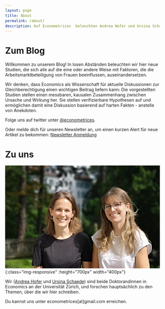 ```yaml
---
layout: page
title: About
permalink: /about/
description: Auf Econometrices  beleuchten Andrea Hofer und Ursina Schaede neue Studien, die sich alle auf die eine oder andere Weise mit Faktoren, die die Arbeitsmarktbeteiligung von Frauen beeinflussen, auseinandersetzen.
---
```


# Zum Blog

Willkommen zu unserem Blog! In losen Abständen beleuchten wir hier neue Studien, die sich alle auf die eine oder andere Weise mit Faktoren, die die Arbeitsmarktbeteiligung von Frauen beeinflussen, auseinandersetzen.

Wir denken, dass Economics als Wissenschaft für aktuelle Diskussionen zur Gleichberechtigung einen wichtigen Beitrag liefern kann: Die vorgestellten Studien stellen einen messbaren, kausalen Zusammenhang zwischen Ursache und Wirkung her. Sie stellen verifizierbare Hypothesen auf und ermöglichen damit eine Diskussion basierend auf harten Fakten - anstelle von Anekdoten.

Folge uns auf twitter unter [@econometrices](https://twitter.com/econometrices).

Oder melde dich für unseren Newsletter an, um einen kurzen Alert für neue Artikel zu bekommen: [Newsletter Anmeldung](https://forms.gle/ice8VM56YJE6PFgZ6)


# Zu uns

![](/assets/img/pic_authors.jpg){:class="img-responsive" :height="700px" width="400px"}

Wir ([Andrea Hofer](https://www.econ.uzh.ch/en/people/graduatestudents/hofer.html) und [Ursina Schaede](https://www.econ.uzh.ch/en/people/graduatestudents/schaede.html)) sind beide Doktorandinnen in Economics an der Universität Zürich, und forschen hauptsächlich zu den Themen, über die wir hier schreiben.

Du kannst uns unter econometrices[at]gmail.com erreichen.
